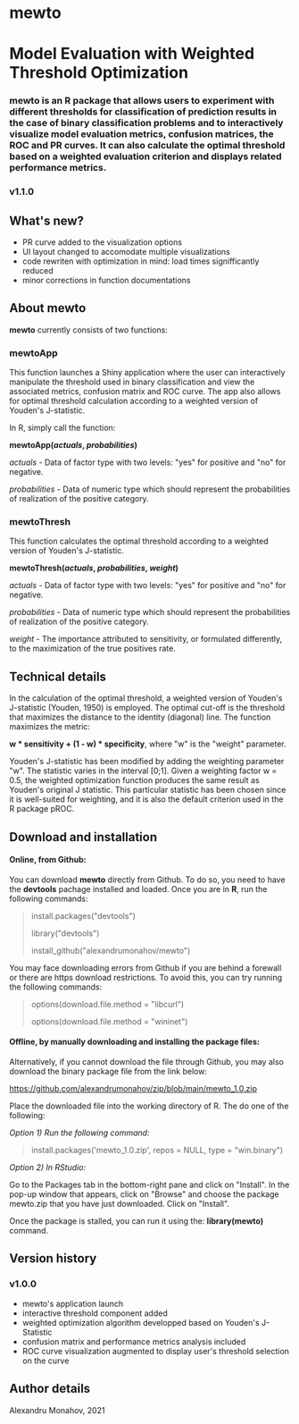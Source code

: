 # mewto
# Model Evaluation with Weighted Threshold Optimization

### mewto is an R package that allows users to experiment with different thresholds for classification of prediction results in the case of binary classification problems and to interactively visualize model evaluation metrics, confusion matrices, the ROC and PR curves. It can also calculate the optimal threshold based on a weighted evaluation criterion and displays related performance metrics.

### v1.1.0

## What's new?

- PR curve added to the visualization options
- UI layout changed to accomodate multiple visualizations
- code rewriten with optimization in mind: load times signifficantly reduced
- minor corrections in function documentations

## About mewto

**mewto** currently consists of two functions:

### mewtoApp
This function launches a Shiny application where the user can interactively manipulate the threshold used in binary classification and view the associated metrics, confusion matrix and ROC curve. The app also allows for optimal threshold calculation according to a weighted version of Youden's J-statistic.

In R, simply call the function:

**mewtoApp(_actuals_, _probabilities_)**

_actuals_ - Data of factor type with two levels: "yes" for positive and "no" for negative.

_probabilities_ - Data of numeric type which should represent the probabilities of realization of the positive category.

### mewtoThresh
This function calculates the optimal threshold according to a weighted version of Youden's J-statistic.

**mewtoThresh(_actuals_, _probabilities_, _weight_)**

_actuals_ - Data of factor type with two levels: "yes" for positive and "no" for negative.

_probabilities_ - Data of numeric type which should represent the probabilities of realization of the positive category.

_weight_ - The importance attributed to sensitivity, or formulated differently, to the maximization of the true positives rate.

## Technical details

In the calculation of the optimal threshold, a weighted version of Youden's J-statistic (Youden, 1950) is employed. The optimal cut-off is the threshold that maximizes the distance to the identity (diagonal) line. The function maximizes the metric:

**w * sensitivity + (1 - w) * specificity**, where "w" is the "weight" parameter.

Youden's J-statistic has been modified by adding the weighting parameter "w". The statistic varies in the interval [0;1]. Given a weighting factor w = 0.5, the weighted optimization function produces the same result as Youden's original J statistic. This particular statistic has been chosen since it is well-suited for weighting, and it is also the default criterion used in the R package pROC.

## Download and installation

#### Online, from Github:

You can download **mewto** directly from Github. To do so, you need to have the **devtools** pachage installed and loaded. Once you are in **R**, run the following commands:

> install.packages("devtools")
> 
> library("devtools")
> 
> install_github("alexandrumonahov/mewto")

You may face downloading errors from Github if you are behind a forewall or there are https download restrictions. To avoid this, you can try running the following commands:

> options(download.file.method = "libcurl")
> 
> options(download.file.method = "wininet")

#### Offline, by manually downloading and installing the package files:

Alternatively, if you cannot download the file through Github, you may also download the binary package file from the link below:

https://github.com/alexandrumonahov/zip/blob/main/mewto_1.0.zip

Place the downloaded file into the working directory of R. The do one of the following:

_Option 1) Run the following command:_

> install.packages('mewto_1.0.zip', repos = NULL, type = "win.binary")

_Option 2) In RStudio:_

Go to the Packages tab in the bottom-right pane and click on "Install". In the pop-up window that appears, click on "Browse" and choose the package mewto.zip that you have just downloaded. Click on "Install".

Once the package is stalled, you can run it using the: **library(mewto)** command.

## Version history

### v1.0.0

- mewto's application launch
- interactive threshold component added
- weighted optimization algorithm developped based on Youden's J-Statistic
- confusion matrix and performance metrics analysis included
- ROC curve visualization augmented to display user's threshold selection on the curve

## Author details

Alexandru Monahov, 2021

